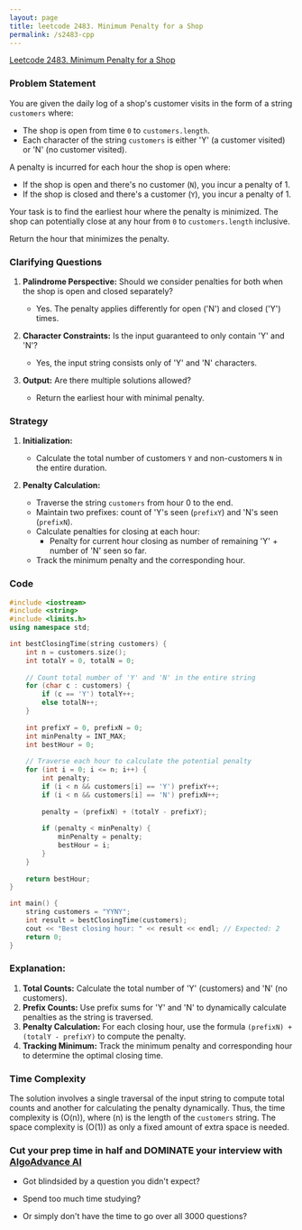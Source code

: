 ```yaml
---
layout: page
title: leetcode 2483. Minimum Penalty for a Shop
permalink: /s2483-cpp
---
```

[Leetcode 2483. Minimum Penalty for a Shop](https://algoadvance.github.io/algoadvance/l2483)
### Problem Statement

You are given the daily log of a shop's customer visits in the form of a string `customers` where:
- The shop is open from time `0` to `customers.length`.
- Each character of the string `customers` is either 'Y' (a customer visited) or 'N' (no customer visited).

A penalty is incurred for each hour the shop is open where:
- If the shop is open and there's no customer (`N`), you incur a penalty of 1.
- If the shop is closed and there's a customer (`Y`), you incur a penalty of 1.

Your task is to find the earliest hour where the penalty is minimized. The shop can potentially close at any hour from `0` to `customers.length` inclusive.

Return the hour that minimizes the penalty.

### Clarifying Questions

1. **Palindrome Perspective:** Should we consider penalties for both when the shop is open and closed separately?
   - Yes. The penalty applies differently for open ('N') and closed ('Y') times.
   
2. **Character Constraints:** Is the input guaranteed to only contain 'Y' and 'N'?
   - Yes, the input string consists only of 'Y' and 'N' characters.

3. **Output:** Are there multiple solutions allowed?
   - Return the earliest hour with minimal penalty.

### Strategy

1. **Initialization:**
   - Calculate the total number of customers `Y` and non-customers `N` in the entire duration.
   
2. **Penalty Calculation:**
   - Traverse the string `customers` from hour 0 to the end.
   - Maintain two prefixes: count of 'Y's seen (`prefixY`) and 'N's seen (`prefixN`).
   - Calculate penalties for closing at each hour:
     - Penalty for current hour closing as number of remaining 'Y' + number of 'N' seen so far.
   - Track the minimum penalty and the corresponding hour.

### Code

```cpp
#include <iostream>
#include <string>
#include <limits.h>
using namespace std;

int bestClosingTime(string customers) {
    int n = customers.size();
    int totalY = 0, totalN = 0;
    
    // Count total number of 'Y' and 'N' in the entire string
    for (char c : customers) {
        if (c == 'Y') totalY++;
        else totalN++;
    }
    
    int prefixY = 0, prefixN = 0;
    int minPenalty = INT_MAX;
    int bestHour = 0;
    
    // Traverse each hour to calculate the potential penalty
    for (int i = 0; i <= n; i++) {
        int penalty;
        if (i < n && customers[i] == 'Y') prefixY++;
        if (i < n && customers[i] == 'N') prefixN++;
        
        penalty = (prefixN) + (totalY - prefixY);
        
        if (penalty < minPenalty) {
            minPenalty = penalty;
            bestHour = i;
        }
    }
    
    return bestHour;
}

int main() {
    string customers = "YYNY";
    int result = bestClosingTime(customers);
    cout << "Best closing hour: " << result << endl; // Expected: 2
    return 0;
}
```

### Explanation:
1. **Total Counts:** Calculate the total number of 'Y' (customers) and 'N' (no customers).
2. **Prefix Counts:** Use prefix sums for 'Y' and 'N' to dynamically calculate penalties as the string is traversed.
3. **Penalty Calculation:** For each closing hour, use the formula `(prefixN) + (totalY - prefixY)` to compute the penalty.
4. **Tracking Minimum:** Track the minimum penalty and corresponding hour to determine the optimal closing time.

### Time Complexity

The solution involves a single traversal of the input string to compute total counts and another for calculating the penalty dynamically. Thus, the time complexity is \(O(n)\), where \(n\) is the length of the `customers` string. The space complexity is \(O(1)\) as only a fixed amount of extra space is needed.


### Cut your prep time in half and DOMINATE your interview with [AlgoAdvance AI](https://algoAdvance.com)

- Got blindsided by a question you didn't expect?

- Spend too much time studying?

- Or simply don't have the time to go over all 3000 questions?

